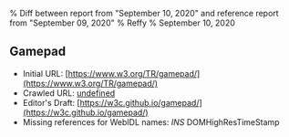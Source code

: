 % Diff between report from "September 10, 2020" and reference report from "September 09, 2020"
% Reffy
% September 10, 2020

## Gamepad

- Initial URL: [https://www.w3.org/TR/gamepad/](https://www.w3.org/TR/gamepad/)
- Crawled URL: [undefined](undefined)
- Editor's Draft: [https://w3c.github.io/gamepad/](https://w3c.github.io/gamepad/)
- Missing references for WebIDL names: *INS* DOMHighResTimeStamp


